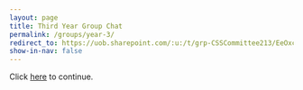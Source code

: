 ```yaml
---
layout: page
title: Third Year Group Chat
permalink: /groups/year-3/
redirect_to: https://uob.sharepoint.com/:u:/t/grp-CSSCommittee213/EeOxcMmOrNhJos7Ivp4q8Z4B7HMaqWiooWRBAmMdnNfF1Q?e=gzaUrl
show-in-nav: false
---
```


Click [here](https://uob.sharepoint.com/:u:/t/grp-CSSCommittee213/EeOxcMmOrNhJos7Ivp4q8Z4B7HMaqWiooWRBAmMdnNfF1Q?e=gzaUrl) to continue.
